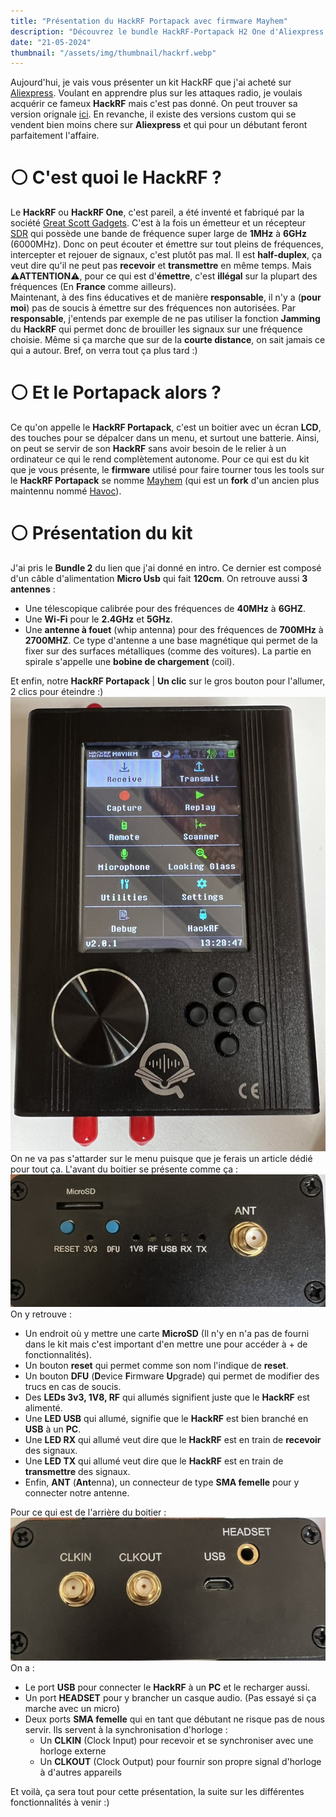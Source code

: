 ```yaml
---
title: "Présentation du HackRF Portapack avec firmware Mayhem"
description: "Découvrez le bundle HackRF-Portapack H2 One d'Aliexpress et son firmware Mayhem pour l'émission et la réception radio définie par logiciel."
date: "21-05-2024"
thumbnail: "/assets/img/thumbnail/hackrf.webp"
---
```

Aujourd'hui, je vais vous présenter un kit HackRF que j'ai acheté sur [Aliexpress](https://fr.aliexpress.com/item/4000247041639.html?spm=a2g0o.order_list.order_list_main.4.4c3f5e5bxHkKxh&gatewayAdapt=glo2fra).
Voulant en apprendre plus sur les attaques radio, je voulais acquérir ce fameux **HackRF** mais c'est pas donné. On peut trouver sa version orignale [ici](https://www.passion-radio.fr/emetteur-sdr/hackrf-sdr-75.html).
En revanche, il existe des versions custom qui se vendent bien moins chere sur **Aliexpress** et qui pour un débutant feront parfaitement l'affaire. 


# ⚪️ C'est quoi le HackRF ? 
Le **HackRF** ou **HackRF One**, c'est pareil, a été inventé et fabriqué par la société [Great Scott Gadgets](https://greatscottgadgets.com/). 
C'est à la fois un émetteur et un récepteur [SDR](../SDR/sdr.html) qui possède une bande de fréquence super large de **1MHz** à **6GHz** (6000MHz). 
Donc on peut écouter et émettre sur tout pleins de fréquences, intercepter et rejouer de signaux, c'est plutôt pas mal. Il est **half-duplex**, ça veut dire qu'il ne peut pas **recevoir** et **transmettre** en même temps. 
Mais ⚠️**ATTENTION**⚠️, pour ce qui est d'**émettre**, c'est **illégal** sur la plupart des fréquences (En **France** comme ailleurs).  
Maintenant, à des fins éducatives et de manière **responsable**, il n'y a (**pour moi**) pas de soucis à émettre sur des fréquences non autorisées. Par **responsable**, j'entends par exemple de ne pas utiliser la fonction **Jamming** du **HackRF** qui permet donc de brouiller les signaux sur une fréquence choisie. Même si ça marche que sur de la **courte distance**, on sait jamais ce qui a autour. Bref, on verra tout ça plus tard :) 

# ⚪️ Et le Portapack alors ? 
Ce qu'on appelle le **HackRF Portapack**, c'est un boitier avec un écran **LCD**, des touches pour se dépalcer dans un menu, et surtout une batterie.  Ainsi, on peut se servir de son **HackRF** sans avoir besoin de le relier à un ordinateur ce qui le rend complètement autonome. Pour ce qui est du kit que je vous présente, le **firmware** utilisé pour faire tourner tous les tools sur le **HackRF Portapack** se nomme [Mayhem](https://github.com/portapack-mayhem/mayhem-firmware) (qui est un **fork** d'un ancien plus maintennu nommé [Havoc](https://github.com/furrtek/portapack-havoc/)).

# ⚪️ Présentation du kit
J'ai pris le **Bundle 2** du lien que j'ai donné en intro. Ce dernier est composé d'un câble d'alimentation **Micro Usb** qui fait **120cm**. 
On retrouve aussi **3 antennes** : 
- Une télescopique calibrée pour des fréquences de **40MHz** à **6GHZ**.
- Une **Wi-Fi** pour le **2.4GHz** et **5GHz**.
- Une **antenne à fouet** (whip antenna) pour des fréquences de **700MHz** à **2700MHZ**. Ce type d'antenne a une base magnétique qui permet de la fixer sur des surfaces métalliques (comme des voitures). La partie en spirale s'appelle une **bobine de chargement** (coil). 

Et enfin, notre **HackRF Portapack** | **Un clic** sur le gros bouton pour l'allumer, 2 clics pour éteindre :)
![Ecran HackRF Portapack](../../../assets/img/pages/radio/hackrf/presentation/top.JPEG)
On ne va pas s'attarder sur le menu puisque que je ferais un article dédié pour tout ça. 
L'avant du boitier se présente comme ça : 
![Panneau avant HackRF Portapack](../../../assets/img/pages/radio/hackrf/presentation/front.JPEG)
On y retrouve : 
- Un endroit où y mettre une carte **MicroSD** (Il n'y en n'a pas de fourni dans le kit mais c'est important d'en mettre une pour accéder à + de fonctionnalités).
- Un bouton **reset** qui permet comme son nom l'indique de **reset**. 
- Un bouton **DFU** (**D**evice **F**irmware **U**pgrade) qui permet de modifier des trucs en cas de soucis. 
- Des **LEDs 3v3, 1V8, RF** qui allumés signifient juste que le **HackRF** est alimenté.
- Une **LED USB** qui allumé, signifie que le **HackRF** est bien branché en **USB** à un **PC**.
- Une **LED RX** qui allumé veut dire que le **HackRF** est en train de **recevoir** des signaux. 
- Une **LED TX** qui allumé veut dire que le **HackRF** est en train de **transmettre** des signaux. 
- Enfin, **ANT** (**Ant**enna), un connecteur de type **SMA femelle** pour y connecter notre antenne.

Pour ce qui est de l'arrière du boitier : 
![Panneau arrière HackRF Portapack](../../../assets/img/pages/radio/hackrf/presentation/back.JPEG)
On a : 
- Le port **USB** pour connecter le **HackRF** à un **PC** et le recharger aussi.
- Un port **HEADSET** pour y brancher un casque audio. (Pas essayé si ça marche avec un micro)
- Deux ports **SMA femelle** qui en tant que débutant ne risque pas de nous servir. Ils servent à la synchronisation d'horloge : 
  - Un **CLKIN** (Clock Input) pour recevoir et se synchroniser avec une horloge externe
  - Un **CLKOUT** (Clock Output) pour fournir son propre signal d'horloge à d'autres appareils

Et voilà, ça sera tout pour cette présentation, la suite sur les différentes fonctionnalités à venir :) 